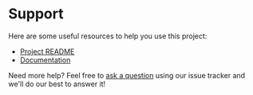 # Support

Here are some useful resources to help you use this project:

- [Project README](../README.md)
- [Documentation](https://docs.divinenii.com/php-rade/)

Need more help? Feel free to [ask a question](https://github.com/divineniiquaye/php-rade/issues/new?labels=question) using our issue tracker and we'll do our best to answer it!
